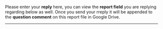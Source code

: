Please enter your __reply__ here, you can view the __report field__ you are replying regarding below as well. Once you send your rreply it will be appended to the __question comment__ on this report file in Google Drive.

- - -